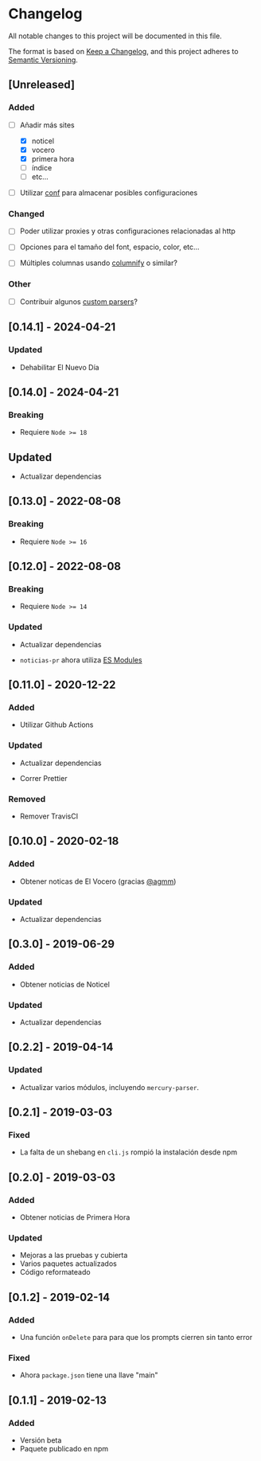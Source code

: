 # Changelog

All notable changes to this project will be documented in this file.

The format is based on [Keep a Changelog](https://keepachangelog.com/en/1.0.0/),
and this project adheres to [Semantic Versioning](https://semver.org/spec/v2.0.0.html).

## [Unreleased]

### Added

- [ ] Añadir más sites

  - [x] noticel
  - [x] vocero
  - [x] primera hora
  - [ ] índice
  - [ ] etc...

- [ ] Utilizar [conf](https://github.com/sindresorhus/conf) para almacenar posibles configuraciones

### Changed

- [ ] Poder utilizar proxies y otras configuraciones relacionadas al http

- [ ] Opciones para el tamaño del font, espacio, color, etc...

- [ ] Múltiples columnas usando [columnify](https://github.com/timoxley/columnify) o similar?

### Other

- [ ] Contribuir algunos [custom parsers](https://github.com/postlight/mercury-parser/tree/master/src/extractors/custom#custom-parsers)?

## [0.14.1] - 2024-04-21

### Updated

- Dehabilitar El Nuevo Día

## [0.14.0] - 2024-04-21

### Breaking

- Requiere `Node >= 18`

## Updated

- Actualizar dependencias

## [0.13.0] - 2022-08-08

### Breaking

- Requiere `Node >= 16`

## [0.12.0] - 2022-08-08

### Breaking

- Requiere `Node >= 14`

### Updated

- Actualizar dependencias

- `noticias-pr` ahora utiliza [ES Modules](https://nodejs.org/api/esm.html#modules-ecmascript-modules)

## [0.11.0] - 2020-12-22

### Added

- Utilizar Github Actions

### Updated

- Actualizar dependencias

- Correr Prettier

### Removed

- Remover TravisCI

## [0.10.0] - 2020-02-18

### Added

- Obtener noticas de El Vocero (gracias [@agmm](https://github.com/agmm))

### Updated

- Actualizar dependencias

## [0.3.0] - 2019-06-29

### Added

- Obtener noticias de Noticel

### Updated

- Actualizar dependencias

## [0.2.2] - 2019-04-14

### Updated

- Actualizar varios módulos, incluyendo `mercury-parser`.

## [0.2.1] - 2019-03-03

### Fixed

- La falta de un shebang en `cli.js` rompió la instalación desde npm

## [0.2.0] - 2019-03-03

### Added

- Obtener noticias de Primera Hora

### Updated

- Mejoras a las pruebas y cubierta
- Varios paquetes actualizados
- Código reformateado

## [0.1.2] - 2019-02-14

### Added

- Una función `onDelete` para para que los prompts cierren sin tanto error

### Fixed

- Ahora `package.json` tiene una llave "main"

## [0.1.1] - 2019-02-13

### Added

- Versión beta
- Paquete publicado en npm
